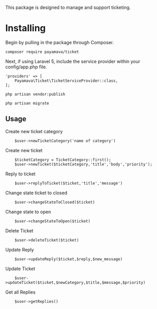 
This package is designed to manage and support ticketing.

# Installing

Begin by pulling in the package through Composer.
```
composer require payamava/ticket
```
Next, if using Laravel 5, include the service provider within your config/app.php file.
```
'providers' => [
    Payamava\Ticket\TicketServiceProvider::class,
];

php artisan vendor:publish

php artisan migrate
```
## Usage

Create new ticket category

```
    $user->newTicketCategory('name of category')
```
Create new ticket
```
    $ticketCategory = TicketCategory::first();
    $user->newTicket($ticketCategory,'title','body','priority');
```

Reply to ticket
```
    $user->replyToTicket($ticket,'title','message')
```

Change state ticket to closed
```
    $user->changeStateToClosed($ticket)
```
Change state to open
```
    $user->changeStateToOpen($ticket)
```

Delete Ticket
```
    $user->deleteTicket($ticket)
```

Update Reply
```
    $user->updateReply($ticket,$reply,$new_message)
```

Update Ticket
```
    $user->updateTicket($ticket,$newCategory,$title,$message,$priority)
```

Get all Replies
```
    $user->getReplies()
```
